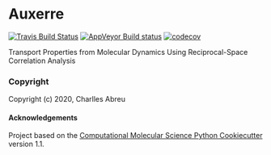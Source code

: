 Auxerre
==============================
[//]: # (Badges)
[![Travis Build Status](https://travis-ci.com/atoms-ufrj/auxerre.svg?branch=master)](https://travis-ci.com/atoms-ufrj/auxerre)
[![AppVeyor Build status](https://ci.appveyor.com/api/projects/status/atoms-ufrj/branch/master?svg=true)](https://ci.appveyor.com/project/atoms-ufrj/auxerre/branch/master)
[![codecov](https://codecov.io/gh/atoms-ufrj/auxerre/branch/master/graph/badge.svg)](https://codecov.io/gh/atoms-ufrj/auxerre/branch/master)

Transport Properties from Molecular Dynamics Using Reciprocal-Space Correlation Analysis

### Copyright

Copyright (c) 2020, Charlles Abreu


#### Acknowledgements
 
Project based on the 
[Computational Molecular Science Python Cookiecutter](https://github.com/molssi/cookiecutter-cms) version 1.1.
